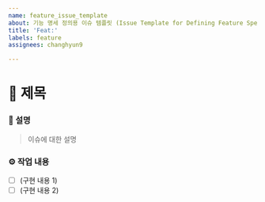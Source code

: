 ```yaml
---
name: feature_issue_template
about: 기능 명세 정의용 이슈 템플릿 (Issue Template for Defining Feature Specifications)
title: 'Feat:'
labels: feature
assignees: changhyun9

---
```


<!--아래에 이슈 제목을 적어주세요.-->
# 📌 제목 


### 📝 설명
<!-- 이슈에 대한 간단한 설명을 적어주세요.-->
> 이슈에 대한 설명

### ⚙️ 작업 내용
<!-- 작업해야 하는 내용들을 개별적으로 나눠서 작성해주세요.  -->
- [ ] (구현 내용 1)
- [ ] (구현 내용 2)
